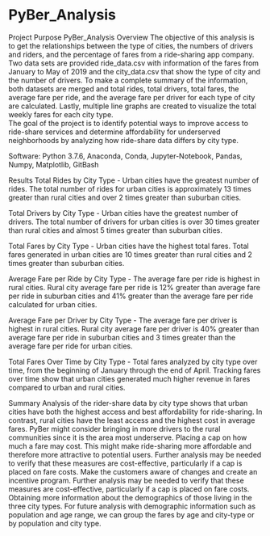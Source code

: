 # PyBer_Analysis
Project Purpose
PyBer_Analysis
Overview
The objective of this analysis is to get the relationships between the type of cities, the numbers of drivers and riders, and the percentage of fares from a ride-sharing app company. Two data sets are provided ride_data.csv with information of the fares from January to May of 2019 and the city_data.csv that show the type of city and the number of drivers.
To make a complete summary of the information, both datasets are merged and total rides, total drivers, total fares, the average fare per ride, and the average fare per driver for each type of city are calculated. Lastly, multiple line graphs are created to visualize the total weekly fares for each city type.  
The goal of the project is to identify potential ways to improve access to ride-share services and determine affordability for underserved neighborhoods by analyzing how ride-share data differs by city type.

Software: Python 3.7.6, Anaconda, Conda, Jupyter-Notebook, Pandas, Numpy, Matplotlib, GitBash 

Results
Total Rides by City Type - Urban cities have the greatest number of rides. The total number of rides for urban cities is approximately 13 times greater than rural cities and over 2 times greater than suburban cities.

Total Drivers by City Type - Urban cities have the greatest number of drivers. The total number of drivers for urban cities is over 30 times greater than rural cities and almost 5 times greater than suburban cities.

Total Fares by City Type - Urban cities have the highest total fares. Total fares generated in urban cities are 10 times greater than rural cities and 2 times greater than suburban cities.

Average Fare per Ride by City Type - The average fare per ride is highest in rural cities. Rural city average fare per ride is 12% greater than average fare per ride in suburban cities and 41% greater than the average fare per ride calculated for urban cities.

Average Fare per Driver by City Type - The average fare per driver is highest in rural cities. Rural city average fare per driver is 40% greater than average fare per ride in suburban cities and 3 times greater than the average fare per ride for urban cities.

Total Fares Over Time by City Type - Total fares analyzed by city type over time, from the beginning of January through the end of April. Tracking fares over time show that urban cities generated much higher revenue in fares compared to urban and rural cities.

Summary
Analysis of the rider-share data by city type shows that urban cities have both the highest access and best affordability for ride-sharing. In contrast, rural cities have the least access and the highest cost in average fares.
PyBer might consider bringing in more drivers to the rural communities since it is the area most underserve. 
Placing a cap on how much a fare may cost. This might make ride-sharing more affordable and therefore more attractive to potential users. Further analysis may be needed to verify that these measures are cost-effective, particularly if a cap is placed on fare costs. 
Make the customers aware of changes and create an incentive program. 
Further analysis may be needed to verify that these measures are cost-effective, particularly if a cap is placed on fare costs.
Obtaining more information about the demographics of those living in the three city types. For future analysis with demographic information such as population and age range, we can group the fares by age and city-type or by population and city type. 